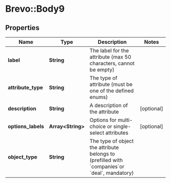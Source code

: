 # Brevo::Body9

## Properties
Name | Type | Description | Notes
------------ | ------------- | ------------- | -------------
**label** | **String** | The label for the attribute (max 50 characters, cannot be empty) | 
**attribute_type** | **String** | The type of attribute (must be one of the defined enums) | 
**description** | **String** | A description of the attribute | [optional] 
**options_labels** | **Array&lt;String&gt;** | Options for multi-choice or single-select attributes | [optional] 
**object_type** | **String** | The type of object the attribute belongs to (prefilled with &#x60;companies&#x60;or &#x60;deal&#x60;, mandatory) | 


